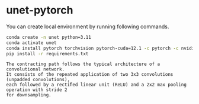 # unet-pytorch

You can create local environment by running following commands.

```bash
conda create -n unet python=3.11
conda activate unet
conda install pytorch torchvision pytorch-cuda=12.1 -c pytorch -c nvidia
pip install -r requirements.txt
```

```
The contracting path follows the typical architecture of a convolutional network.
It consists of the repeated application of two 3x3 convolutions (unpadded convolutions),
each followed by a rectiﬁed linear unit (ReLU) and a 2x2 max pooling operation with stride 2
for downsampling.
```
